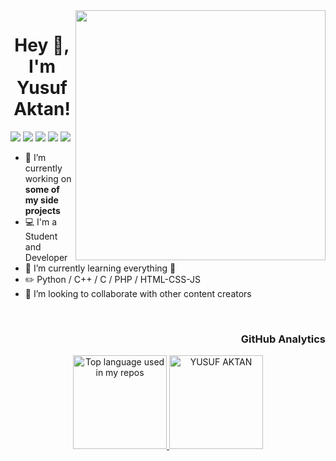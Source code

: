 <img align="right" src="https://media.giphy.com/media/gjrYDwbjnK8x36xZIO/giphy.gif" width="400" />

<h1 align="center"> Hey 👋, I'm Yusuf Aktan! </h1>

[<img src="https://img.icons8.com/bubbles/50/000000/gmail.png"/>](mailto:yusufaktn@outlook.com)
[<img src="https://img.icons8.com/bubbles/50/000000/linkedin.png"/>](https://www.linkedin.com/in/yusufaktan/)
[<img src="https://img.icons8.com/bubbles/50/000000/twitter.png"/>](https://twitter.com/aktnyusuf)
[<img src="https://img.icons8.com/bubbles/50/000000/instagram.png"/>](https://instagram.com/aktny)
[<img src="https://img.icons8.com/bubbles/50/000000/spotify.png"/>](https://open.spotify.com/user/pjk917o0ihnrig8uxjtpx6q2f?si=xXe5bC4PQSSG1gTuAu_HYg)


- 🔭 I’m currently working on **some of my side projects**
- 💻 I'm a Student and Developer
- 🌱 I’m currently learning everything 🤣
- :pencil2: Python / C++ / C / PHP / HTML-CSS-JS
- 👯 I’m looking to collaborate with other content creators


<br>

<h3 align="right">GitHub Analytics</h3>
<p align="center">
<a href="https://github.com/AVS1508">
  <img  height="150em" src="https://github-readme-stats.vercel.app/api/top-langs/?username=yusufaktan&layout=compact&hide_title=1&theme=dark&card_width=300" alt="Top language used in my repos" />
   <img  height="150em" src="https://github-readme-stats.vercel.app/api?username=yusufaktan&theme=dark&show_icons=true" alt="YUSUF AKTAN">
</a>
</p>
